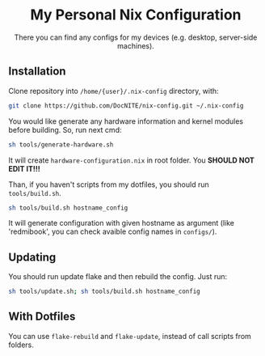 <div align="center">

# My Personal Nix Configuration

There you can find any configs for my devices (e.g. desktop, server-side machines).

</div>

## Installation

Clone repository into `/home/{user}/.nix-config` directory, with:
```bash
git clone https://github.com/DocNITE/nix-config.git ~/.nix-config
```



You would like generate any hardware information and kernel modules before building. So, run next cmd:
```bash
sh tools/generate-hardware.sh
```
It will create `hardware-configuration.nix` in root folder. You **SHOULD NOT EDIT IT!!!**




Than, if you haven't scripts from my dotfiles, you should run `tools/build.sh`. 
```bash 
sh tools/build.sh hostname_config
```
It will generate configuration with given hostname as argument (like 'redmibook', you can check avaible config names in `configs/`).

## Updating

You should run update flake and then rebuild the config. Just run:
```bash 
sh tools/update.sh; sh tools/build.sh hostname_config
```

## With Dotfiles 

You can use `flake-rebuild` and `flake-update`, instead of call scripts from folders.
